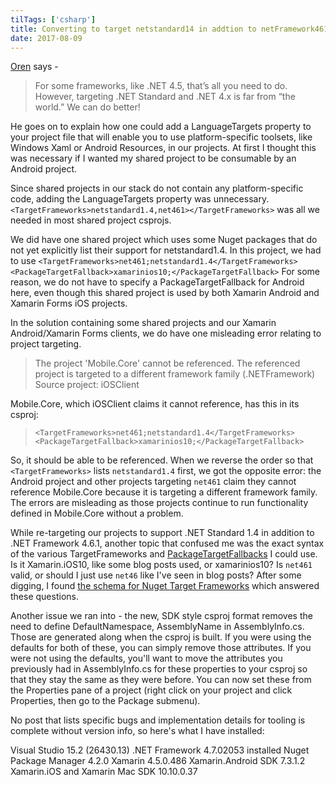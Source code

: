 ```yaml
---
tilTags: ['csharp']
title: Converting to target netstandard14 in addtion to netFramework461
date: 2017-08-09
---
```


[Oren](https://oren.codes/2017/01/04/multi-targeting-the-world-a-single-project-to-rule-them-all/) says - 
> For some frameworks, like .NET 4.5, that’s all you need to do. However, targeting .NET Standard and .NET 4.x is far from “the world.” We can do better! 

He goes on to explain how one could add a LanguageTargets property to your project file that will enable you to use platform-specific toolsets, like Windows Xaml or Android Resources, in our projects. At first I thought this was necessary if I wanted my shared project to be consumable by an Android project. 

Since shared projects in our stack do not contain any platform-specific code, adding the LanguageTargets property was unnecessary. `<TargetFrameworks>netstandard1.4,net461></TargetFrameworks>` was all we needed in most shared project csprojs. 

We did have one shared project which uses some Nuget packages that do not yet explicitly list their support for netstandard1.4. In this project, we had to use 
`<TargetFrameworks>net461;netstandard1.4</TargetFrameworks>`
`<PackageTargetFallback>xamarinios10;</PackageTargetFallback>`
For some reason, we do not have to specify a PackageTargetFallback for Android here, even though this shared project is used by both Xamarin Android and Xamarin Forms iOS projects. 

In the solution containing some shared projects and our Xamarin Android/Xamarin Forms clients, we do have one misleading error relating to project targeting. 

> The project 'Mobile.Core' cannot be referenced. The referenced project is targeted to a different framework family (.NETFramework)	Source project: iOSClient			

Mobile.Core, which iOSClient claims it cannot reference, has this in its csproj:
>     <TargetFrameworks>net461;netstandard1.4</TargetFrameworks>
>     <PackageTargetFallback>xamarinios10;</PackageTargetFallback>

So, it should be able to be referenced. When we reverse the order so that `<TargetFrameworks>` lists `netstandard1.4` first, we got the opposite error: the Android project and other projects targeting `net461` claim they cannot reference Mobile.Core because it is targeting a different framework family. The errors are misleading as those projects continue to run functionality defined in Mobile.Core without a problem. 

While re-targeting our projects to support .NET Standard 1.4 in addition to .NET Framework 4.6.1, another topic that confused me was the exact syntax of the various TargetFrameworks and [PackageTargetFallbacks](https://github.com/NuGet/Home/wiki/PackageTargetFallback-(new-design-for-Imports)) I could use. Is it Xamarin.iOS10, like some blog posts used, or xamarinios10? Is `net461` valid, or should I just use `net46` like I've seen in blog posts? After some digging, I found [the schema for Nuget Target Frameworks](https://docs.microsoft.com/en-us/nuget/schema/target-frameworks) which answered these questions. 


Another issue we ran into - the new, SDK style csproj format removes the need to define DefaultNamespace, AssemblyName in AssemblyInfo.cs. Those are generated along when the csproj is built. If you were using the defaults for both of these, you can simply remove those attributes. If you were not using the defaults, you'll want to move the attributes you previously had in AssemblyInfo.cs for these properties to your csproj so that they stay the same as they were before. You can now set these from the Properties pane of a project (right click on your project and click Properties, then go to the Package submenu).  

No post that lists specific bugs and implementation details for tooling is complete without version info, so here's what I have installed: 

Visual Studio 15.2 (26430.13) 
.NET Framework 4.7.02053 installed
Nuget Package Manager 4.2.0
Xamarin 4.5.0.486
Xamarin.Android SDK 7.3.1.2
Xamarin.iOS and Xamarin Mac SDK 10.10.0.37

